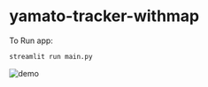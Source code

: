 # yamato-tracker-withmap

To Run app:

```python
streamlit run main.py
```

![demo](https://user-images.githubusercontent.com/758331/116515210-ef9eed00-a906-11eb-8ca4-8d43bd683ed6.gif)
